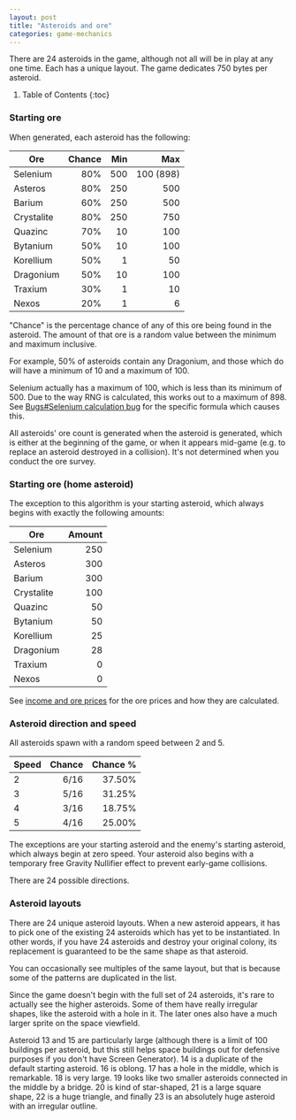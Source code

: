 ```yaml
---
layout: post
title: "Asteroids and ore"
categories: game-mechanics
---
```


There are 24 asteroids in the game, although not all will be in play at any one
time. Each has a unique layout. The game dedicates 750 bytes per asteroid.

1. Table of Contents
{:toc}

### Starting ore

When generated, each asteroid has the following:

| Ore        | Chance | Min |   Max     |
|------------|-------:|----:|----------:|
| Selenium   |    80% | 500 | 100 (898) |
| Asteros    |    80% | 250 | 500       |
| Barium     |    60% | 250 | 500       |
| Crystalite |    80% | 250 | 750       |
| Quazinc    |    70% |  10 | 100       |
| Bytanium   |    50% |  10 | 100       |
| Korellium  |    50% |   1 |  50       |
| Dragonium  |    50% |  10 | 100       |
| Traxium    |    30% |   1 |  10       |
| Nexos      |    20% |   1 |   6       |

"Chance" is the percentage chance of any of this ore being found in the
asteroid. The amount of that ore is a random value between the minimum and
maximum inclusive.

For example, 50% of asteroids contain any Dragonium, and those which do will
have a minimum of 10 and a maximum of 100.

Selenium actually has a maximum of 100, which is less than its minimum of 500.
Due to the way RNG is calculated, this works out to a maximum of 898. See
[Bugs#Selenium calculation bug](../game-mechanics/bugs.html#selenium-calculation-bug)
for the specific formula which causes this.

All asteroids' ore count is generated when the asteroid is generated, which is
either at the beginning of the game, or when it appears mid-game (e.g. to
replace an asteroid destroyed in a collision). It's not determined when you
conduct the ore survey.

### Starting ore (home asteroid)

The exception to this algorithm is your starting asteroid, which always begins
with exactly the following amounts:

| Ore        | Amount |
|------------|-------:|
| Selenium   |   250  |
| Asteros    |   300  |
| Barium     |   300  |
| Crystalite |   100  |
| Quazinc    |    50  |
| Bytanium   |    50  |
| Korellium  |    25  |
| Dragonium  |    28  |
| Traxium    |     0  |
| Nexos      |     0  |

See [income and ore prices](../game-mechanics/income-and-ore-prices.html) for
the ore prices and how they are calculated.

### Asteroid direction and speed

All asteroids spawn with a random speed between 2 and 5.

|Speed| Chance | Chance % |
|:----|-------:|---------:|
|  2  |  6/16  | 37.50%   |
|  3  |  5/16  | 31.25%   |
|  4  |  3/16  | 18.75%   |
|  5  |  4/16  | 25.00%   |

The exceptions are your starting asteroid and the enemy's starting asteroid,
which always begin at zero speed. Your asteroid also begins with a temporary
free Gravity Nullifier effect to prevent early-game collisions.

There are 24 possible directions.

### Asteroid layouts

There are 24 unique asteroid layouts. When a new asteroid appears, it has to
pick one of the existing 24 asteroids which has yet to be instantiated. In other
words, if you have 24 asteroids and destroy your original colony, its
replacement is guaranteed to be the same shape as that asteroid.

You can occasionally see multiples of the same layout, but that is because some
of the patterns are duplicated in the list.

Since the game doesn't begin with the full set of 24 asteroids, it's rare to
actually see the higher asteroids. Some of them have really irregular shapes,
like the asteroid with a hole in it. The later ones also have a much larger
sprite on the space viewfield.

Asteroid 13 and 15 are particularly large (although there is a limit of 100
buildings per asteroid, but this still helps space buildings out for defensive
purposes if you don't have Screen Generator). 14 is a duplicate of the default
starting asteroid. 16 is oblong. 17 has a hole in the middle, which is
remarkable. 18 is very large. 19 looks like two smaller asteroids connected in
the middle by a bridge. 20 is kind of star-shaped, 21 is a large square shape,
22 is a huge triangle, and finally 23 is an absolutely huge asteroid with an
irregular outline.
